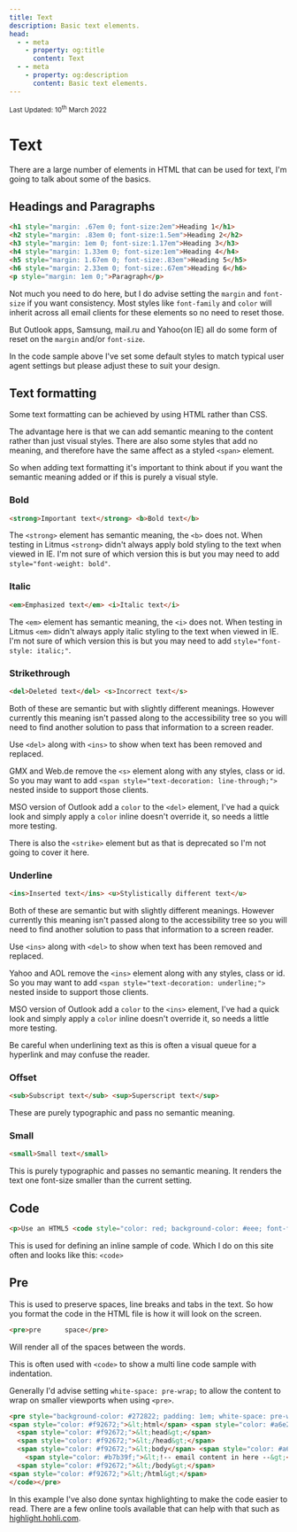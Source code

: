 ```yaml
---
title: Text
description: Basic text elements.
head:
  - - meta
    - property: og:title
      content: Text
  - - meta
    - property: og:description
      content: Basic text elements.
---
```


<div style="font-size: 12px">Last Updated: <time datetime="2022-03-10">10<sup>th</sup> March 2022</time></div>

# Text

There are a large number of elements in HTML that can be used for text, I'm going to talk about some of the basics.

## Headings and Paragraphs

```html
<h1 style="margin: .67em 0; font-size:2em">Heading 1</h1>
<h2 style="margin: .83em 0; font-size:1.5em">Heading 2</h2>
<h3 style="margin: 1em 0; font-size:1.17em">Heading 3</h3>
<h4 style="margin: 1.33em 0; font-size:1em">Heading 4</h4>
<h5 style="margin: 1.67em 0; font-size:.83em">Heading 5</h5>
<h6 style="margin: 2.33em 0; font-size:.67em">Heading 6</h6>
<p style="margin: 1em 0;">Paragraph</p>
```

Not much you need to do here, but I do advise setting the `margin` and `font-size` if you want consistency. Most styles like `font-family` and `color` will inherit across all email clients for these elements so no need to reset those.

But Outlook apps, Samsung, mail.ru and Yahoo(on IE) all do some form of reset on the `margin` and/or `font-size`.

In the code sample above I've set some default styles to match typical user agent settings but please adjust these to suit your design.

## Text formatting

Some text formatting can be achieved by using HTML rather than CSS.

The advantage here is that we can add semantic meaning to the content rather than just visual styles. There are also some styles that add no meaning, and therefore have the same affect as a styled `<span>` element.

So when adding text formatting it's important to think about if you want the semantic meaning added or if this is purely a visual style.

### Bold

```html
<strong>Important text</strong> <b>Bold text</b>
```

The `<strong>` element has semantic meaning, the `<b>` does not. When testing in Litmus `<strong>` didn't always apply bold styling to the text when viewed in IE. I'm not sure of which version this is but you may need to add `style="font-weight: bold"`.

### Italic

```html
<em>Emphasized text</em> <i>Italic text</i>
```

The `<em>` element has semantic meaning, the `<i>` does not. When testing in Litmus `<em>` didn't always apply italic styling to the text when viewed in IE. I'm not sure of which version this is but you may need to add `style="font-style: italic;"`.

### Strikethrough

```html
<del>Deleted text</del> <s>Incorrect text</s>
```

Both of these are semantic but with slightly different meanings. However currently this meaning isn't passed along to the accessibility tree so you will need to find another solution to pass that information to a screen reader.

Use `<del>` along with `<ins>` to show when text has been removed and replaced.

GMX and Web.de remove the `<s>` element along with any styles, class or id. So you may want to add `<span style="text-decoration: line-through;">` nested inside to support those clients.

MSO version of Outlook add a `color` to the `<del>` element, I've had a quick look and simply apply a `color` inline doesn't override it, so needs a little more testing.

There is also the `<strike>` element but as that is deprecated so I'm not going to cover it here.

### Underline

```html
<ins>Inserted text</ins> <u>Stylistically different text</u>
```

Both of these are semantic but with slightly different meanings. However currently this meaning isn't passed along to the accessibility tree so you will need to find another solution to pass that information to a screen reader.

Use `<ins>` along with `<del>` to show when text has been removed and replaced.

Yahoo and AOL remove the `<ins>` element along with any styles, class or id. So you may want to add `<span style="text-decoration: underline;">` nested inside to support those clients.

MSO version of Outlook add a `color` to the `<ins>` element, I've had a quick look and simply apply a `color` inline doesn't override it, so needs a little more testing.

Be careful when underlining text as this is often a visual queue for a hyperlink and may confuse the reader.

### Offset

```html
<sub>Subscript text</sub> <sup>Superscript text</sup>
```

These are purely typographic and pass no semantic meaning.

### Small

```html
<small>Small text</small>
```

This is purely typographic and passes no semantic meaning. It renders the text one font-size smaller than the current setting.

## Code

```html
<p>Use an HTML5 <code style="color: red; background-color: #eee; font-family: courier, monospace;">&lt;!DOCTYPE html&gt;</code> in your email</p>
```

This is used for defining an inline sample of code. Which I do on this site often and looks like this: `<code>`

## Pre

This is used to preserve spaces, line breaks and tabs in the text. So how you format the code in the HTML file is how it will look on the screen.

```html
<pre>pre      space</pre>
```

Will render all of the spaces between the words.

This is often used with `<code>` to show a multi line code sample with indentation.

Generally I'd advise setting `white-space: pre-wrap;` to allow the content to wrap on smaller viewports when using `<pre>`.

```html
<pre style="background-color: #272822; padding: 1em; white-space: pre-wrap; font-family: monospace; color: #fff; border-radius: .5em; border: 1px solid #005959; line-height: 1.3; tab-size: 2;"><code style="font-family: 'Source Code Pro', courier,monospace;"><span style="color: #97937c;">&lt;!DOCTYPE html&gt;</span>
<span style="color: #f92672;">&lt;html</span> <span style="color: #a6e22e;">lang=</span><span style="color: #e6db74;">"en"</span> <span style="color: #a6e22e;">dir=</span><span style="color: #e6db74;">"ltr"</span><span style="color: #f92672;">&gt;</span>
  <span style="color: #f92672;">&lt;head&gt;</span>
  <span style="color: #f92672;">&lt;/head&gt;</span>
  <span style="color: #f92672;">&lt;body</span> <span style="color: #a6e22e;">class=</span><span style="color: #e6db74;">"body"</span><span style="color: #f92672;">&gt;</span>
    <span style="color: #b7b39f;">&lt;!-- email content in here --&gt;</span>
  <span style="color: #f92672;">&lt;/body&gt;</span>
<span style="color: #f92672;">&lt;/html&gt;</span>
</code></pre>
```

In this example I've also done syntax highlighting to make the code easier to read. There are a few online tools available that can help with that such as [highlight.hohli.com](https://highlight.hohli.com).
